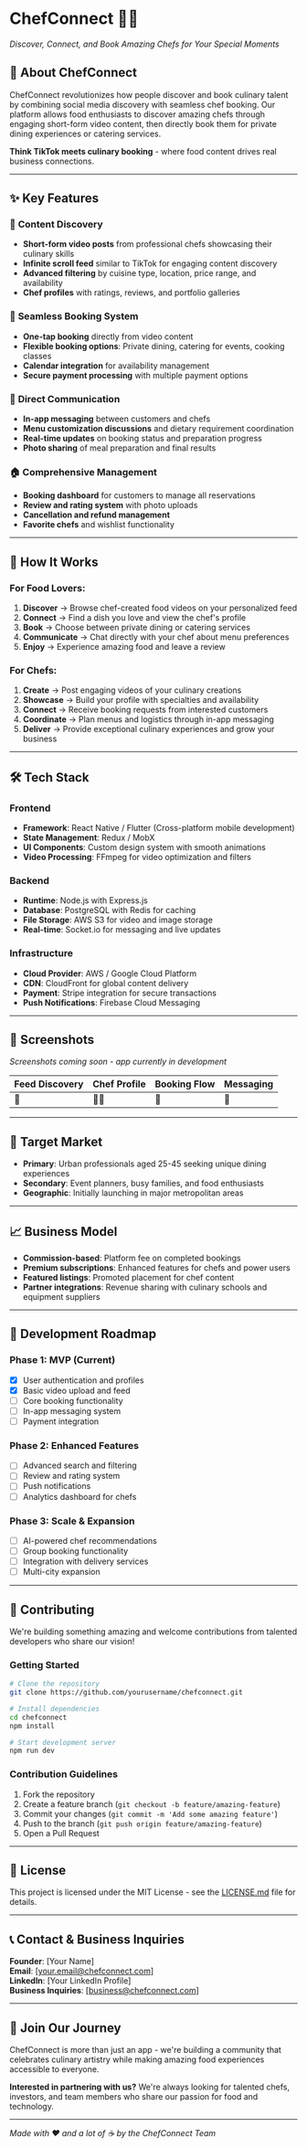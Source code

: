# ChefConnect 🍳✨

*Discover, Connect, and Book Amazing Chefs for Your Special Moments*


## 🎯 About ChefConnect

ChefConnect revolutionizes how people discover and book culinary talent by combining social media discovery with seamless chef booking. Our platform allows food enthusiasts to discover amazing chefs through engaging short-form video content, then directly book them for private dining experiences or catering services.

**Think TikTok meets culinary booking** - where food content drives real business connections.

---

## ✨ Key Features

### 🎥 **Content Discovery**
- **Short-form video posts** from professional chefs showcasing their culinary skills
- **Infinite scroll feed** similar to TikTok for engaging content discovery
- **Advanced filtering** by cuisine type, location, price range, and availability
- **Chef profiles** with ratings, reviews, and portfolio galleries

### 📅 **Seamless Booking System**
- **One-tap booking** directly from video content
- **Flexible booking options**: Private dining, catering for events, cooking classes
- **Calendar integration** for availability management
- **Secure payment processing** with multiple payment options

### 💬 **Direct Communication**
- **In-app messaging** between customers and chefs
- **Menu customization discussions** and dietary requirement coordination
- **Real-time updates** on booking status and preparation progress
- **Photo sharing** of meal preparation and final results

### 🏠 **Comprehensive Management**
- **Booking dashboard** for customers to manage all reservations
- **Review and rating system** with photo uploads
- **Cancellation and refund management**
- **Favorite chefs** and wishlist functionality

---

## 🚀 How It Works

### For Food Lovers:
1. **Discover** → Browse chef-created food videos on your personalized feed
2. **Connect** → Find a dish you love and view the chef's profile
3. **Book** → Choose between private dining or catering services
4. **Communicate** → Chat directly with your chef about menu preferences
5. **Enjoy** → Experience amazing food and leave a review

### For Chefs:
1. **Create** → Post engaging videos of your culinary creations
2. **Showcase** → Build your profile with specialties and availability
3. **Connect** → Receive booking requests from interested customers
4. **Coordinate** → Plan menus and logistics through in-app messaging
5. **Deliver** → Provide exceptional culinary experiences and grow your business

---

## 🛠 Tech Stack

### Frontend
- **Framework**: React Native / Flutter (Cross-platform mobile development)
- **State Management**: Redux / MobX
- **UI Components**: Custom design system with smooth animations
- **Video Processing**: FFmpeg for video optimization and filters

### Backend
- **Runtime**: Node.js with Express.js
- **Database**: PostgreSQL with Redis for caching
- **File Storage**: AWS S3 for video and image storage
- **Real-time**: Socket.io for messaging and live updates

### Infrastructure
- **Cloud Provider**: AWS / Google Cloud Platform
- **CDN**: CloudFront for global content delivery
- **Payment**: Stripe integration for secure transactions
- **Push Notifications**: Firebase Cloud Messaging

---

## 📱 Screenshots

*Screenshots coming soon - app currently in development*

| Feed Discovery | Chef Profile | Booking Flow | Messaging |
|---|---|---|---|
| 🎥 | 👨‍🍳 | 📅 | 💬 |

---

## 🎯 Target Market

- **Primary**: Urban professionals aged 25-45 seeking unique dining experiences
- **Secondary**: Event planners, busy families, and food enthusiasts
- **Geographic**: Initially launching in major metropolitan areas

---

## 📈 Business Model

- **Commission-based**: Platform fee on completed bookings
- **Premium subscriptions**: Enhanced features for chefs and power users
- **Featured listings**: Promoted placement for chef content
- **Partner integrations**: Revenue sharing with culinary schools and equipment suppliers

---

## 🚧 Development Roadmap

### Phase 1: MVP (Current)
- [x] User authentication and profiles
- [x] Basic video upload and feed
- [ ] Core booking functionality
- [ ] In-app messaging system
- [ ] Payment integration

### Phase 2: Enhanced Features
- [ ] Advanced search and filtering
- [ ] Review and rating system
- [ ] Push notifications
- [ ] Analytics dashboard for chefs

### Phase 3: Scale & Expansion
- [ ] AI-powered chef recommendations
- [ ] Group booking functionality
- [ ] Integration with delivery services
- [ ] Multi-city expansion

---

## 🤝 Contributing

We're building something amazing and welcome contributions from talented developers who share our vision!

### Getting Started
```bash
# Clone the repository
git clone https://github.com/yourusername/chefconnect.git

# Install dependencies
cd chefconnect
npm install

# Start development server
npm run dev
```

### Contribution Guidelines
1. Fork the repository
2. Create a feature branch (`git checkout -b feature/amazing-feature`)
3. Commit your changes (`git commit -m 'Add some amazing feature'`)
4. Push to the branch (`git push origin feature/amazing-feature`)
5. Open a Pull Request

---

## 📄 License

This project is licensed under the MIT License - see the [LICENSE.md](LICENSE.md) file for details.

---

## 📞 Contact & Business Inquiries

**Founder**: [Your Name]  
**Email**: [your.email@chefconnect.com]  
**LinkedIn**: [Your LinkedIn Profile]  
**Business Inquiries**: [business@chefconnect.com]

---

## 🌟 Join Our Journey

ChefConnect is more than just an app - we're building a community that celebrates culinary artistry while making amazing food experiences accessible to everyone. 

**Interested in partnering with us?** We're always looking for talented chefs, investors, and team members who share our passion for food and technology.

---

*Made with ❤️ and a lot of ☕ by the ChefConnect Team*
